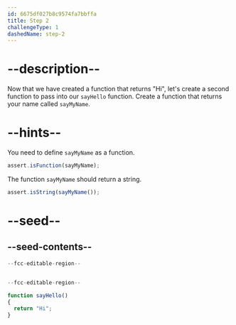 ```yaml
---
id: 6675df027b8c9574fa7bbffa
title: Step 2
challengeType: 1
dashedName: step-2
---
```


# --description--

Now that we have created a function that returns "Hi", let's create a second function to pass into 
our `sayHello` function. Create a function that returns your name called `sayMyName`. 

# --hints--

You need to define `sayMyName` as a function. 

```js
assert.isFunction(sayMyName); 
```

The function `sayMyName` should return a string. 

```js
assert.isString(sayMyName()); 
```

# --seed--

## --seed-contents--

```js
--fcc-editable-region--


--fcc-editable-region--

function sayHello()
{
  return "Hi"; 
}
```
